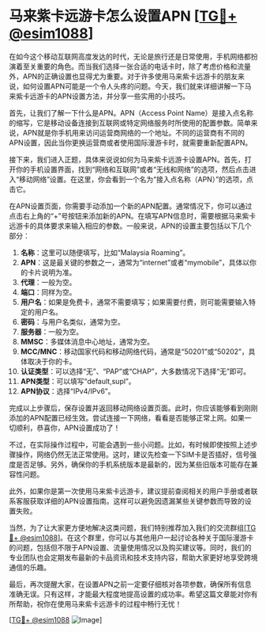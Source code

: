 # 马来紫卡远游卡怎么设置APN [[TG💪+ @esim1088](https://t.me/s/esim1088)]

在如今这个移动互联网高度发达的时代，无论是旅行还是日常使用，手机网络都扮演着至关重要的角色。而当我们选择一张合适的电话卡时，除了考虑价格和流量外，APN的正确设置也显得尤为重要。对于许多使用马来紫卡远游卡的朋友来说，如何设置APN可能是一个令人头疼的问题。今天，我们就来详细讲解一下马来紫卡远游卡的APN设置方法，并分享一些实用的小技巧。

首先，让我们了解一下什么是APN。APN（Access Point Name）是接入点名称的缩写，它是移动设备连接到互联网或特定网络服务时所使用的配置参数。简单来说，APN就是你手机用来访问运营商网络的一个地址。不同的运营商有不同的APN设置，因此当你更换运营商或者使用国际漫游卡时，就需要重新配置APN。

接下来，我们进入正题，具体来说说如何为马来紫卡远游卡设置APN。首先，打开你的手机设置界面，找到“网络和互联网”或者“无线和网络”的选项，然后点击进入“移动网络”设置。在这里，你会看到一个名为“接入点名称（APN）”的选项，点击它。

在APN设置页面，你需要手动添加一个新的APN配置。通常情况下，你可以通过点击右上角的“+”号按钮来添加新的APN。在填写APN信息时，需要根据马来紫卡远游卡的具体要求来输入相应的参数。一般来说，APN的设置主要包括以下几个部分：

1. **名称**：这里可以随便填写，比如“Malaysia Roaming”。
2. **APN**：这是最关键的参数之一，通常为“internet”或者“mymobile”，具体以你的卡片说明为准。
3. **代理**：一般为空。
4. **端口**：同样为空。
5. **用户名**：如果是免费卡，通常不需要填写；如果需要付费，则可能需要输入特定的用户名。
6. **密码**：与用户名类似，通常为空。
7. **服务器**：一般为空。
8. **MMSC**：多媒体消息中心地址，通常为空。
9. **MCC/MNC**：移动国家代码和移动网络代码，通常是“50201”或“50202”，具体取决于你的卡。
10. **认证类型**：可以选择“无”、“PAP”或“CHAP”，大多数情况下选择“无”即可。
11. **APN类型**：可以填写“default,supl”。
12. **APN协议**：选择“IPv4/IPv6”。

完成以上步骤后，保存设置并返回移动网络设置页面。此时，你应该能够看到刚刚添加的APN配置已经生效。尝试连接一下网络，看看是否能够正常上网。如果一切顺利，恭喜你，APN设置成功了！

不过，在实际操作过程中，可能会遇到一些小问题。比如，有时候即使按照上述步骤操作，网络仍然无法正常使用。这时，建议先检查一下SIM卡是否插好，信号强度是否足够。另外，确保你的手机系统版本是最新的，因为某些旧版本可能存在兼容性问题。

此外，如果你是第一次使用马来紫卡远游卡，建议提前查阅相关的用户手册或者联系客服获取详细的APN设置指南。这样可以避免因遗漏某些关键参数而导致的设置失败。

当然，为了让大家更方便地解决这类问题，我们特别推荐加入我们的交流群组[[TG💪+ @esim1088](https://t.me/s/esim1088)]。在这个群里，你可以与其他用户一起讨论各种关于国际漫游卡的问题，包括但不限于APN设置、流量使用情况以及购买建议等。同时，我们的专业团队也会定期发布最新的卡品资讯和技术支持内容，帮助大家更好地享受跨境通信的乐趣。

最后，再次提醒大家，在设置APN之前一定要仔细核对各项参数，确保所有信息准确无误。只有这样，才能最大程度地提高设置的成功率。希望这篇文章能对你有所帮助，祝你在使用马来紫卡远游卡的过程中畅行无忧！

[[TG💪+ @esim1088](https://t.me/s/esim1088) ![Image](https://i.postimg.cc/4NQfJmqS/Snipaste-2025-05-13-00-14-12.png)]